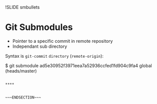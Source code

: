 !SLIDE smbullets
# Git Submodules

* Pointer to a specific commit in remote repository
* Independant sub directory

Syntax is `git-commit` `directory` (`remote-origin`):

$ git submodule
 ad5e30952f3971eea7a52936ccfed1fd904c9fa4 global (heads/master)

~~~SECTION:handouts~~~

****


~~~ENDSECTION~~~
